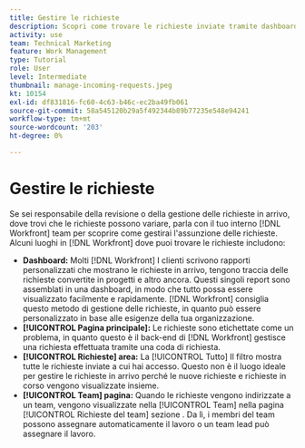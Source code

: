 ```yaml
---
title: Gestire le richieste
description: Scopri come trovare le richieste inviate tramite dashboard, [!UICONTROL Pagina principale], [!UICONTROL Richieste] o [!UICONTROL Team] in [!DNL  Workfront].
activity: use
team: Technical Marketing
feature: Work Management
type: Tutorial
role: User
level: Intermediate
thumbnail: manage-incoming-requests.jpeg
kt: 10154
exl-id: df831816-fc60-4c63-b46c-ec2ba49fb061
source-git-commit: 58a545120b29a5f492344b89b77235e548e94241
workflow-type: tm+mt
source-wordcount: '203'
ht-degree: 0%

---
```


# Gestire le richieste

Se sei responsabile della revisione o della gestione delle richieste in arrivo, dove trovi che le richieste possono variare, parla con il tuo interno [!DNL Workfront] team per scoprire come gestirai l&#39;assunzione delle richieste. Alcuni luoghi in [!DNL Workfront] dove puoi trovare le richieste includono:

* **Dashboard:** Molti [!DNL Workfront] I clienti scrivono rapporti personalizzati che mostrano le richieste in arrivo, tengono traccia delle richieste convertite in progetti e altro ancora. Questi singoli report sono assemblati in una dashboard, in modo che tutto possa essere visualizzato facilmente e rapidamente. [!DNL Workfront] consiglia questo metodo di gestione delle richieste, in quanto può essere personalizzato in base alle esigenze della tua organizzazione.
* **[!UICONTROL Pagina principale]:** Le richieste sono etichettate come un problema, in quanto questo è il back-end di [!DNL Workfront] gestisce una richiesta effettuata tramite una coda di richiesta.
* **[!UICONTROL Richieste] area:** La [!UICONTROL Tutto] Il filtro mostra tutte le richieste inviate a cui hai accesso. Questo non è il luogo ideale per gestire le richieste in arrivo perché le nuove richieste e richieste in corso vengono visualizzate insieme.
* **[!UICONTROL Team] pagina:** Quando le richieste vengono indirizzate a un team, vengono visualizzate nella [!UICONTROL Team] nella pagina [!UICONTROL Richieste del team] sezione . Da lì, i membri del team possono assegnare automaticamente il lavoro o un team lead può assegnare il lavoro.
